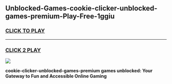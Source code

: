 
## Unblocked-Games-cookie-clicker-unblocked-games-premium-Play-Free-1ggiu
<h3>
<a href="https://premium76.site?title=cookie-clicker-unblocked-games-premium&ref=20A">CLICK TO PLAY</a></h3>
<hr>

<h3>
<a href="https://premium76.site?title=cookie-clicker-unblocked-games-premium&ref=20A">CLICK 2 PLAY</a>
  
</h3>

<a href="https://premium76.site?title=cookie-clicker-unblocked-games-premium&ref=20A"><img src="https://clearcache.store/games.png"></a>


**cookie-clicker-unblocked-games-premium games unblocked: Your Gateway to Fun and Accessible Online Gaming**
